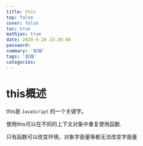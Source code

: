 ```yaml
---
title: this
top: false
cover: false
toc: true
mathjax: true
date: 2020-5-20 15:26:48
password:
summary: '前端'
tags: '前端'
categories: 
---
```


# this概述

this是 `JavaScript` 的一个关键字。

使用this可以在不同的上下文对象中重复使用函数.



只有函数可以改变环境，对象字面量等都无法改变字面量